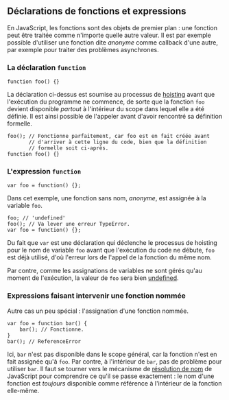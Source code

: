 ## Déclarations de fonctions et expressions

En JavaScript, les fonctions sont des objets de premier plan : une fonction
peut être traitée comme n'importe quelle autre valeur. Il est par exemple
possible d'utiliser une fonction dite *anonyme* comme callback d'une autre,
par exemple pour traiter des problèmes asynchrones.

### La déclaration `function`

    function foo() {}

La déclaration ci-dessus est soumise au processus de [hoisting](#function.scopes)
avant que l'exécution du programme ne commence, de sorte que la fonction `foo`
devient disponible *partout* à l'intérieur du scope dans lequel elle a été
définie. Il est ainsi possible de l'appeler avant d'avoir rencontré sa
définition formelle.

    foo(); // Fonctionne parfaitement, car foo est en fait créée avant
           // d'arriver à cette ligne du code, bien que la définition
           // formelle soit ci-après.
    function foo() {}

### L'expression `function`

    var foo = function() {};

Dans cet exemple, une fonction sans nom, *anonyme*, est assignée à la variable
`foo`.

    foo; // 'undefined'
    foo(); // Va lever une erreur TypeError.
    var foo = function() {};

Du fait que `var` est une déclaration qui déclenche le processus de hoisting
pour le nom de variable `foo` avant que l'exécution du code ne débute, `foo`
est déjà utilisé, d'où l'erreur lors de l'appel de la fonction du même nom.

Par contre, comme les assignations de variables ne sont gérés qu'au moment
de l'exécution, la valeur de `foo` sera bien [undefined](#core.undefined).

### Expressions faisant intervenir une fonction nommée

Autre cas un peu spécial : l'assignation d'une fonction nommée.

    var foo = function bar() {
        bar(); // Fonctionne.
    }
    bar(); // ReferenceError

Ici, `bar` n'est pas disponible dans le scope général, car la fonction n'est
en fait assignée qu'à `foo`. Par contre, à l'intérieur de `bar`, pas de
problème pour utiliser `bar`. Il faut se tourner vers le mécanisme de
[résolution de nom](#function.scopes) de JavaScript pour comprendre ce qu'il
se passe exactement : le nom d'une fonction est *toujours* disponible comme
référence à l'intérieur de la fonction elle-même.

